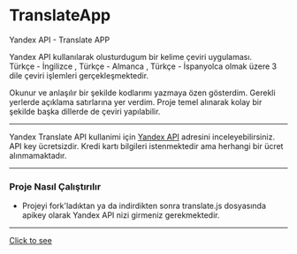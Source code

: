 # TranslateApp
Yandex API - Translate APP
  
Yandex API kullanılarak olusturdugum bir kelime çeviri uygulaması.  
Türkçe - İngilizce , Türkçe - Almanca , Türkçe - İspanyolca olmak üzere 3 dile çeviri işlemleri gerçekleşmektedir.  

Okunur ve anlaşılır bir şekilde kodlarımı yazmaya özen gösterdim. Gerekli yerlerde açıklama satırlarına yer verdim. Proje temel alınarak kolay bir şekilde başka dillerde de çeviri yapılabilir.  

---  

Yandex Translate API kullanimi için [Yandex API](https://yandex.com/dev/translate/) adresini inceleyebilirsiniz.  
API key ücretsizdir. Kredi kartı bilgileri istenmektedir ama herhangi bir ücret alınmamaktadır.  

---  

### Proje Nasıl Çalıştırılır

- Projeyi fork'ladıktan ya da indirdikten sonra translate.js dosyasında apikey olarak Yandex API nizi girmeniz gerekmektedir. 

---
[Click to see](https://ubeydnur.github.io/TranslateApp/)
